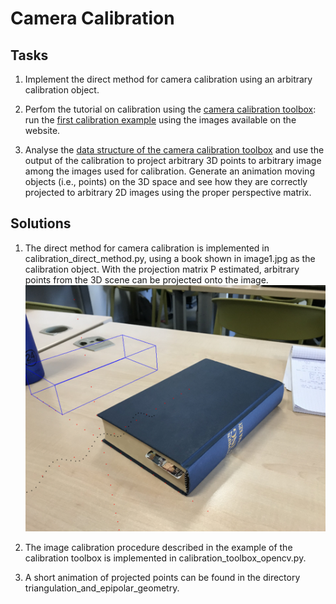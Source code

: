 # Camera Calibration

## Tasks

1. Implement the direct method for camera calibration using an arbitrary calibration object.

2. Perfom the tutorial on calibration using the [camera calibration toolbox](http://robots.stanford.edu/cs223b04/JeanYvesCalib/): run the [first calibration example](http://robots.stanford.edu/cs223b04/JeanYvesCalib/htmls/example.html) using the images available on the website.

3. Analyse the [data structure of the camera calibration toolbox](http://www.vision.caltech.edu/bouguetj/calib_doc/htmls/parameters.html) and use the output of the calibration to project arbitrary 3D points to arbitrary image among the images used for calibration. Generate an animation moving objects (i.e., points) on the 3D space and see how they are correctly projected to arbitrary 2D images using the proper perspective matrix. 

## Solutions

1. The direct method for camera calibration is implemented in calibration_direct_method.py, using a book shown in image1.jpg as the calibration object. With the projection matrix P estimated, arbitrary points from the 3D scene can be projected onto the image.  
![demo](https://github.com/kroppel/computer-vision-lab/blob/main/images/calibration.PNG)

2. The image calibration procedure described in the example of the calibration toolbox is implemented in calibration_toolbox_opencv.py.  

3. A short animation of projected points can be found in the directory triangulation_and_epipolar_geometry.  